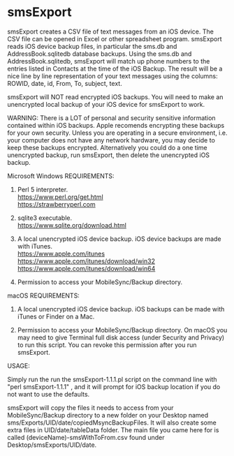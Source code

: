 # smsExport
smsExport creates a CSV file of text messages from an iOS device.  The CSV file can be opened in Excel or other spreadsheet program.  smsExport reads iOS device backup files, in particular the sms.db and AddressBook.sqlitedb database backups.  Using the sms.db and AddressBook.sqlitedb, smsExport will match up phone numbers to the entries listed in Contacts at the time of the iOS Backup.  The result will be a nice line by line representation of your text messages using the columns: ROWID, date, id, From, To,	subject, text.

smsExport will NOT read encrypted iOS backups.  You will need to make an unencrypted local backup of your iOS device for smsExport to work.

WARNING: There is a LOT of personal and security sensitive information contained within iOS backups.  Apple recomends encrypting these backups for your own security.  Unless you are operating in a secure environment, i.e. your computer does not have any network hardware, you may decide to keep these backups encrypted. Alternatively you could do a one time unencrypted backup, run smsExport, then delete the unencrypted iOS backup.

Microsoft Windows REQUIREMENTS:

1) Perl 5 interpreter. <BR>
https://www.perl.org/get.html <BR>
https://strawberryperl.com

2) sqlite3 executable. <BR>
https://www.sqlite.org/download.html

3) A local unencrypted iOS device backup. iOS device backups are made with iTunes. <BR>
https://www.apple.com/itunes <BR>
https://www.apple.com/itunes/download/win32 <BR>
https://www.apple.com/itunes/download/win64 <BR>

4) Permission to access your MobileSync/Backup directory. 


macOS REQUIREMENTS:

1) A local unencrypted iOS device backup.  iOS backups can be made with iTunes or Finder on a Mac. <BR>

2) Permission to access your MobileSync/Backup directory. On macOS you may need to give Terminal full disk access (under Security and Privacy) to run this script.  You can revoke this permission after you run smsExport.
  

USAGE:
 
Simply run the run the smsExport-1.1.1.pl script on the command line with "perl smsExport-1.1.1" , and it will prompt for iOS backup location if you do not want to use the defaults.
 
smsExport will copy the files it needs to access from your MobileSync/Backup directory to a new folder on your Desktop named sms/Exports/UID/date/copiedMsyncBackupFiles.  It will also create some extra files in UID/date/tableData folder.  The main file you came here for is called (deviceName)-smsWithToFrom.csv found under Desktop/smsExports/UID/date.
  

